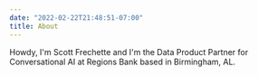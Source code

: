 ```yaml
---
date: "2022-02-22T21:48:51-07:00"
title: About
---
```


Howdy, I'm Scott Frechette and I'm the Data Product Partner for Conversational AI at Regions Bank based in Birmingham, AL. 
